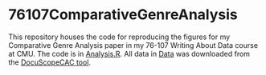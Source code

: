 # 76107ComparativeGenreAnalysis

This repository houses the code for reproducing the figures for my Comparative Genre Analysis paper in my 76-107 Writing About Data course at CMU. The code is in [Analysis.R](https://github.com/9Dread/76107ComparativeGenreAnalysis/blob/main/Analysis.R). All data in [Data](https://github.com/9Dread/76107ComparativeGenreAnalysis/tree/main/Data) was downloaded from the [DocuScopeCAC tool](https://github.com/browndw/docuscope-cac).
